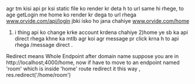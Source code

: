 agr tm kisi api pr ksi static file ko render kr deta h to url same hi rhege,
to age getLogin me home ko render kr dega to url rhega www.orvide.com/api/login
jbki isko ho jana chahiye www.orvide.com/home

1) i thing api ko change krke account krdena chahiye
2)home ye sb ka api direct rhega khne ka mtlb agr koi agr message pr click krna h to api rhega /message direct .

Redirect means Whole Endpoint after domain name
suppose you are in http://localhost;4000/home,
now if have to move to an endpoint named 'room' which is inside 'home' route
redirect it this way ,
res.redirect('/home/room')